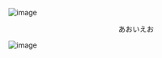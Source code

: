 ![image](https://user-images.githubusercontent.com/73642901/103434015-54d72000-4c3e-11eb-911d-921089673309.png)

  
 <p align="center">
  あおいえお
</p>

![image](https://user-images.githubusercontent.com/73642901/103434591-0417f500-4c47-11eb-9c2d-6f51fc1bccb5.png)
